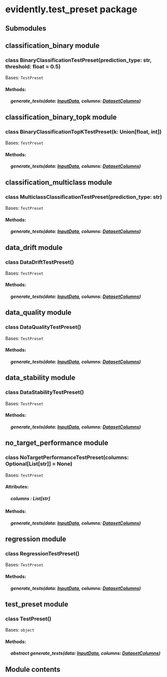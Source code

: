 # evidently.test_preset package

## Submodules

## classification_binary module


### class BinaryClassificationTestPreset(prediction_type: str, threshold: float = 0.5)
Bases: `TestPreset`


#### Methods: 

##### &nbsp;&nbsp;&nbsp;&nbsp; generate_tests(data: [InputData](evidently.metrics.md#evidently.metrics.base_metric.InputData), columns: [DatasetColumns](evidently.utils.md#evidently.utils.data_operations.DatasetColumns))
## classification_binary_topk module


### class BinaryClassificationTopKTestPreset(k: Union[float, int])
Bases: `TestPreset`


#### Methods: 

##### &nbsp;&nbsp;&nbsp;&nbsp; generate_tests(data: [InputData](evidently.metrics.md#evidently.metrics.base_metric.InputData), columns: [DatasetColumns](evidently.utils.md#evidently.utils.data_operations.DatasetColumns))
## classification_multiclass module


### class MulticlassClassificationTestPreset(prediction_type: str)
Bases: `TestPreset`


#### Methods: 

##### &nbsp;&nbsp;&nbsp;&nbsp; generate_tests(data: [InputData](evidently.metrics.md#evidently.metrics.base_metric.InputData), columns: [DatasetColumns](evidently.utils.md#evidently.utils.data_operations.DatasetColumns))
## data_drift module


### class DataDriftTestPreset()
Bases: `TestPreset`


#### Methods: 

##### &nbsp;&nbsp;&nbsp;&nbsp; generate_tests(data: [InputData](evidently.metrics.md#evidently.metrics.base_metric.InputData), columns: [DatasetColumns](evidently.utils.md#evidently.utils.data_operations.DatasetColumns))
## data_quality module


### class DataQualityTestPreset()
Bases: `TestPreset`


#### Methods: 

##### &nbsp;&nbsp;&nbsp;&nbsp; generate_tests(data: [InputData](evidently.metrics.md#evidently.metrics.base_metric.InputData), columns: [DatasetColumns](evidently.utils.md#evidently.utils.data_operations.DatasetColumns))
## data_stability module


### class DataStabilityTestPreset()
Bases: `TestPreset`


#### Methods: 

##### &nbsp;&nbsp;&nbsp;&nbsp; generate_tests(data: [InputData](evidently.metrics.md#evidently.metrics.base_metric.InputData), columns: [DatasetColumns](evidently.utils.md#evidently.utils.data_operations.DatasetColumns))
## no_target_performance module


### class NoTargetPerformanceTestPreset(columns: Optional[List[str]] = None)
Bases: `TestPreset`

#### Attributes: 

##### &nbsp;&nbsp;&nbsp;&nbsp; columns : List[str] 

#### Methods: 

##### &nbsp;&nbsp;&nbsp;&nbsp; generate_tests(data: [InputData](evidently.metrics.md#evidently.metrics.base_metric.InputData), columns: [DatasetColumns](evidently.utils.md#evidently.utils.data_operations.DatasetColumns))
## regression module


### class RegressionTestPreset()
Bases: `TestPreset`


#### Methods: 

##### &nbsp;&nbsp;&nbsp;&nbsp; generate_tests(data: [InputData](evidently.metrics.md#evidently.metrics.base_metric.InputData), columns: [DatasetColumns](evidently.utils.md#evidently.utils.data_operations.DatasetColumns))
## test_preset module


### class TestPreset()
Bases: `object`

#### Methods: 

##### &nbsp;&nbsp;&nbsp;&nbsp; abstract  generate_tests(data: [InputData](evidently.metrics.md#evidently.metrics.base_metric.InputData), columns: [DatasetColumns](evidently.utils.md#evidently.utils.data_operations.DatasetColumns))
## Module contents
